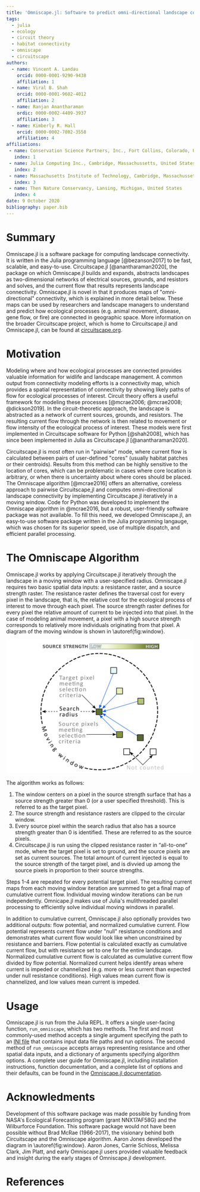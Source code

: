 ```yaml
---
title: 'Omniscape.jl: Software to predict omni-directional landscape connectivity'
tags:
  - julia
  - ecology
  - circuit theory
  - habitat connectivity
  - omniscape
  - circuitscape
authors:
  - name: Vincent A. Landau
    orcid: 0000-0001-9290-9438
    affiliation: 1
  - name: Viral B. Shah
    orcid: 0000-0001-9602-4012
    affiliation: 2
  - name: Ranjan Anantharaman
    ordic: 0000-0002-4409-3937
    affiliation: 3
  - name: Kimberly R. Hall
    orcid: 0000-0002-7802-3558
    affiliation: 4
affiliations:
 - name: Conservation Science Partners, Inc., Fort Collins, Colorado, United States
   index: 1
 - name: Julia Computing Inc., Cambridge, Massachussetts, United States
   index: 2
 - name: Massachusetts Institute of Technology, Cambridge, Massachussetts, United States
   index: 3
 - name: Then Nature Conservancy, Lansing, Michigan, United States
   index: 4
date: 9 October 2020
bibliography: paper.bib
---
```


# Summary

Omniscape.jl is a software package for computing landscape connectivity. It is written in the Julia programming language [@bezanson2017] to be fast, scalable, and easy-to-use. Circuitscape.jl [@anantharaman2020], the package on which Omniscape.jl builds and expands, abstracts landscapes as two-dimensional networks of electrical sources, grounds, and resistors and solves, and the current flow that results represents landscape connectivity. Omniscape.jl is novel in that it produces maps of "omni-directional" connectivity, which is explained in more detail below. These maps can be used by researchers and landscape managers to understand and predict how ecological processes (e.g. animal movement, disease, gene flow, or fire) are connected in geographic space. More information on the broader Circuitscape project, which is home to Circuitscape.jl and Omniscape.jl, can be found at [circuitscape.org](https://circuitscape.org).

# Motivation

Modeling where and how ecological processes are connected provides valuable information for widlife and landscape management. A common output from connectivity modeling efforts is a connectivity map, which provides a spatial representation of connectivity by showing likely paths of flow for ecological processes of interest. Circuit theory offers a useful framework for modeling these processes [@mcrae2006; @mcrae2008; @dickson2019]. In the circuit-theoretic approach, the landscape is abstracted as a network of current sources, grounds, and resistors. The resulting current flow through the network is then related to movement or flow intensity of the ecological process of interest. These models were first implemented in Circuitscape software for Python [@shah2008], which has since been implemented in Julia as Circuitscape.jl [@anantharaman2020]. 

Circuitscape.jl is most often run in "pairwise" mode, where current flow is calculated between pairs of user-defined "cores" (usually habitat patches or their centroids). Results from this method can be highly sensitive to the location of cores, which can be problematic in cases where core location is arbitrary, or when there is uncertainty about where cores should be placed. The Omniscape algorithm [@mcrae2016] offers an alternative, coreless approach to pairwise Circuitscape,jl and computes omni-directional landscape connectivity by implementing Circuitscape.jl iteratively in a moving window. Code for Python was developed to implement the Omniscape algorithm in @mcrae2016, but a robust, user-friendly software package was not available. To fill this need, we developed Omniscape.jl, an easy-to-use software package written in the Julia programming langauge, which was chosen for its superior speed, use of multiple dispatch, and efficient parallel processing.

# The Omniscape Algorithm

Omniscape.jl works by applying Circuitscape.jl iteratively through the landscape in a moving window with a user-specified radius. Omniscape.jl requires two basic spatial data inputs: a resistance raster, and a source strength raster. The resistance raster defines the traversal cost for every pixel in the landscape, that is, the relative cost for the ecological process of interest to move through each pixel. The source strength raster defines for every pixel the relative amount of current to be injected into that pixel. In the case of modeling animal movement, a pixel with a high source strength corresponds to relatively more individuals originating from that pixel. A diagram of the moving window is shown in \autoref{fig:window}.

![A diagram of the moving window used in Omniscape.jl, borrowed and adapted with permission from @mcrae2016.\label{fig:window}](fig1.png)

The algorithm works as follows:

1. The window centers on a pixel in the source strength surface that has a source strength greater than 0 (or a user specified threshold). This is referred to as the target pixel.
2. The source strength and resistance rasters are clipped to the circular window.
3. Every source pixel within the search radius that also has a source strength greater than 0 is identified. These are referred to as the source pixels.
4. Circuitscape.jl is run using the clipped resistance raster in “all-to-one” mode, where the target pixel is set to ground, and the source pixels are set as current sources. The total amount of current injected is equal to the source strength of the target pixel, and is divvied up among the source pixels in proportion to their source strengths.

Steps 1-4 are repeated for every potential target pixel. The resulting current maps from each moving window iteration are summed to get a final map of cumulative current flow. Individual moving window iterations can be run independently. Omnicape.jl makes use of Julia's mulithreaded parallel processing to efficiently solve individual moving windows in parallel.

In addition to cumulative current, Omniscape.jl also optionally provides two additional outputs: flow potential, and normalized cumulative current. Flow potential represents current flow under "null" resistance conditions and demonstrates what current flow would look like when unconstrained by resistance and barriers. Flow potential is calculated exactly as cumulative current flow, but with resistance set to one for the entire landscape. Normalized cumulative current flow is calculated as cumulative current flow divided by flow potential. Normalized current helps identify areas where current is impeded or channelized (e.g. more or less current than expected under null resistance conditions). High values mean current flow is channelized, and low values mean current is impeded.

# Usage

Omniscape.jl is run from the Julia REPL. It offers a single user-facing function, `run_omniscape`, which has two methods. The first and most commonly-used method accepts a single argument specifying the path to an [INI file](https://en.wikipedia.org/wiki/INI_file) that contains input data file paths and run options. The second method of `run_omniscape` accepts arrays representing resistance and other spatial data inputs, and a dictionary of arguments specifying algorithm options. A complete user guide for Omniscape.jl, including installation instructions, function documentation, and a complete list of options and their defaults, can be found in the [Omniscape.jl documentation](https://docs.circuitscape.org/Omniscape.jl/latest/).


# Acknowledments
Development of this software package was made possible by funding from NASA's Ecological Forecasting program (grant NNX17AF58G) and the Wilburforce Foundation. This software package would not have been possible without Brad McRae (1966-2017), the visionary behind both Circuitscape and the Omniscape algorithm. Aaron Jones developed the diagram in \autoref{fig:window}. Aaron Jones, Carrie Schloss, Melissa Clark, Jim Platt, and early Omniscape.jl users provided valuable feedback and insight during the early stages of Omniscape.jl development.

# References
